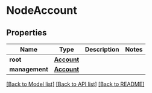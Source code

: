 # NodeAccount

## Properties
Name | Type | Description | Notes
------------ | ------------- | ------------- | -------------
**root** | [**Account**](Account.md) |  | 
**management** | [**Account**](Account.md) |  | 

[[Back to Model list]](../README.md#documentation-for-models) [[Back to API list]](../README.md#documentation-for-api-endpoints) [[Back to README]](../README.md)

